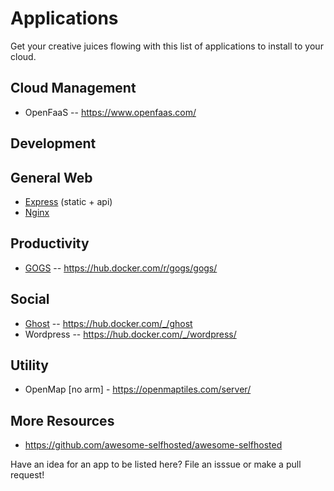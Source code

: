 # Applications

Get your creative juices flowing with this list of applications to install to your cloud.

## Cloud Management
* OpenFaaS -- https://www.openfaas.com/

## Development

## General Web 
* [Express](express.md) (static + api)
* [Nginx](nginx.md)

## Productivity
* [GOGS](gogs.md) -- https://hub.docker.com/r/gogs/gogs/

## Social
* [Ghost](ghost.md) -- https://hub.docker.com/_/ghost
* Wordpress -- https://hub.docker.com/_/wordpress/

## Utility
* OpenMap [no arm] - https://openmaptiles.com/server/

## More Resources
* https://github.com/awesome-selfhosted/awesome-selfhosted

Have an idea for an app to be listed here?  File an isssue or make a pull request!
